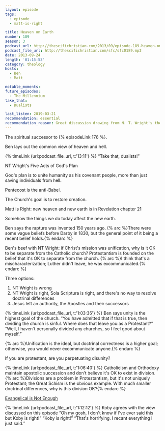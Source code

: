 ```yaml
---
layout: episode
tags:
  - episode
  - matt-is-right

title: Heaven on Earth
number: 189
season: 3
podcast_url: http://thescifichristian.com/2013/09/episode-189-heaven-on-earth/
podcast_file_url: http://thescifichristian.com/sfc/sfc0189.mp3
date: 2013-09-24
length: '01:15:53'
category: theology
hosts:
  - Ben
  - Matt

notable_moments:
future_episodes:
  - The Millennium
take_that:
  - Dualists

last_listen: 2019-03-21
recommendation: essential
recommendation_reason: Great discussion drawing from N. T. Wright's theology. Ben explains how it led to his Catholic conversion.
---
```

The spiritual successor to {% episodeLink 176 %}.

Ben lays out the common view of heaven and hell.

<div class="quote">
  {% timeLink {url:podcast_file_url, t:'13:11'} %}
  <q class="ben">Take that, dualists!</q>
</div>

NT Wright's Five Acts of God's Plan 

God's plan is to unite humanity as his covenant people, more than just saving individuals from hell.

Pentecost is the anti-Babel.

The Church's goal is to restore creation.

Matt is Right: new heaven and new earth is in Revelation chapter 21

Somehow the things we do today affect the new earth.

Ben says the rapture was invented 150 years ago. {% arc %}There were some vague beliefs before Darby in 1830, but the general point of it being a recent belief holds.{% endarc %}

Ben's beef with NT Wright: if Christ's mission was unification, why is it OK to be separate from the Catholic church? Protestantism is founded on the belief that it's OK to separate from the church. {% arc %}I think that's a mischaracterization; Luther didn't leave, he was excommunicated.{% endarc %}

Three options:
1. NT Wright is wrong
2. NT Wright is right, Sola Scriptura is right, and there's no way to resolve doctrinal differences
3. Jesus left an authority, the Apostles and their successors 

<div class="quote">
  {% timeLink {url:podcast_file_url, t:'1:03:35'} %}
  <span class="quote-context is-size-6">Ben says unity is the highest goal of the church.</span>
  <q class="ben">You have admitted that if that is true, then dividing the church is sinful. Where does that leave you as a Protestant?</q>
  <q class="matt">Well, I haven't personally divided any churches, so I feel good about myself.</q>
</div>

{% arc %}Unification is the ideal, but doctrinal correctness is a higher goal; otherwise, you would never excommunicate anyone.{% endarc %}

If you are protestant, are you perpetuating disunity? 

{% timeLink {url:podcast_file_url, t:'1:06:40'} %} Catholicism and Orthodoxy maintain apostolic succession and don't believe it's OK to exist in division. {% arc %}Divisions are a problem in Protestantism, but it's not uniquely Protestant; the Great Schism is the obvious example. With much smaller doctrinal differences, why is this division OK?{% endarc %}

<a href="https://www.goodreads.com/review/show/193117005?book_show_action=false&from_review_page=1">Evangelical is Not Enough</a>

<div class="quote">
  {% timeLink {url:podcast_file_url, t:'1:12:12'} %}
  <span class="quote-context is-size-6">Koby agrees with the view discussed on this episode</span>
  <q class="ben">Oh my gosh, I don't know if I've ever said this but Koby is right!</q>
  <q class="matt">Koby is right!</q>
  <q class="ben">That's horrifying. I recant everything I just said.</q>
</div>